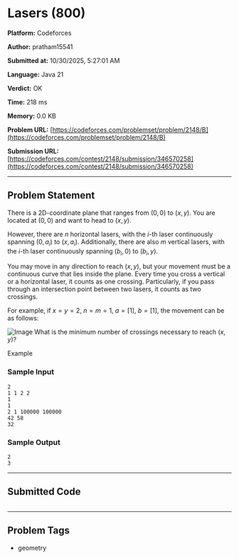 
# Lasers (800)

**Platform:** Codeforces  

**Author:** pratham15541  

**Submitted at:** 10/30/2025, 5:27:01 AM  

**Language:** Java 21  

**Verdict:** OK  

**Time:** 218 ms  

**Memory:** 0.0 KB  

**Problem URL:** [https://codeforces.com/problemset/problem/2148/B](https://codeforces.com/problemset/problem/2148/B)  

**Submission URL:** [https://codeforces.com/contest/2148/submission/346570258](https://codeforces.com/contest/2148/submission/346570258)  

---

## Problem Statement
There is a 2D-coordinate plane that ranges from $(0,0)$ to $(x, y)$. You are located at $(0,0)$ and want to head to $(x, y)$. 

However, there are $n$ horizontal lasers, with the $i$-th laser continuously spanning $(0, a_i)$ to $(x, a_i)$. Additionally, there are also $m$ vertical lasers, with the $i$-th laser continuously spanning $(b_i, 0)$ to $(b_i, y)$.

You may move in any direction to reach $(x, y)$, but your movement must be a continuous curve that lies inside the plane. Every time you cross a vertical or a horizontal laser, it counts as one crossing. Particularly, if you pass through an intersection point between two lasers, it counts as two crossings.

For example, if $x = y = 2$, $n = m = 1$, $a = [1]$, $b = [1]$, the movement can be as follows:

 ![Image](https://espresso.codeforces.com/44cd14d5698957fd058be07680bad092035229a0.png)   What is the minimum number of crossings necessary to reach $(x, y)$?

Example

### Sample Input
```
2
1 1 2 2
1
1
2 1 100000 100000
42 58
32
```

### Sample Output
```
2
3
```

---

## Submitted Code

```java

```

---

## Problem Tags
- geometry
